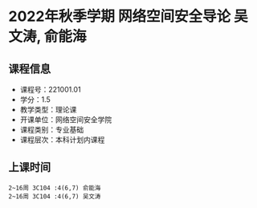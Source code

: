 # 2022年秋季学期 网络空间安全导论 吴文涛, 俞能海






## 课程信息

- 课程号：221001.01
- 学分：1.5
- 教学类型：理论课
- 开课单位：网络空间安全学院
- 课程类别：专业基础
- 课程层次：本科计划内课程

## 上课时间

```
2~16周 3C104 :4(6,7) 俞能海
2~16周 3C104 :4(6,7) 吴文涛
```

